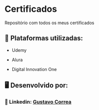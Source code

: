 # Certificados


Repositório com todos os meus certificados


## 🚀 Plataformas utilizadas:


* Udemy
  
* Alura

* Digital Innovation One


## 🖥️ Desenvolvido por:

### 📝 Linkedin: [Gustavo Correa](https://www.linkedin.com/in/gustavo-chauar-correa-946168269/)

